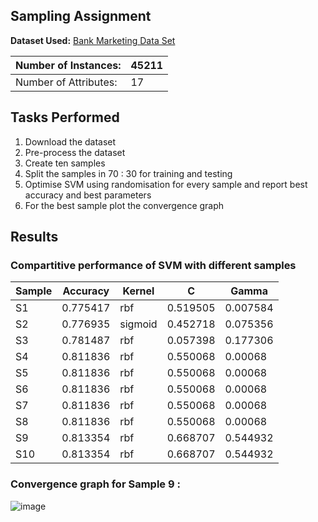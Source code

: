 ## Sampling Assignment

**Dataset Used:** [Bank Marketing Data Set](https://archive.ics.uci.edu/ml/machine-learning-databases/00222/)

| Number of Instances:  | 45211 |
|-----------------------|--------|
| Number of Attributes: | 17     |

## Tasks Performed
1. Download the dataset
2. Pre-process the dataset
3. Create ten samples 
4. Split the samples in  70 : 30 for training and testing
5. Optimise SVM using randomisation for every sample and report best accuracy and best parameters
6. For the best sample plot the convergence graph


## Results

### Compartitive performance of SVM with different samples
|Sample|	Accuracy |	Kernel |	C 	 |     Gamma |
|------|-----------|--------|---------|-----------|
|S1	|0.775417 |	rbf	   |0.519505	|0.007584 |
S2	|0.776935	|sigmoid	|0.452718	|0.075356|
S3	|0.781487	|rbf	|0.057398	|0.177306|
S4	|0.811836	|rbf	|0.550068	|0.00068|
S5	|0.811836	|rbf	|0.550068	|0.00068|
S6	|0.811836	|rbf	|0.550068	|0.00068|
S7	|0.811836	|rbf	|0.550068	|0.00068|
S8	|0.811836	|rbf	|0.550068	|0.00068|
S9	|0.813354	|rbf	|0.668707	|0.544932|
S10	|0.813354	|rbf	|0.668707	|0.544932|

### Convergence graph for Sample 9 : 
![image](https://user-images.githubusercontent.com/72706598/233004898-a8a5216a-bb06-47c6-aa0b-f2705f0fc97b.png)









